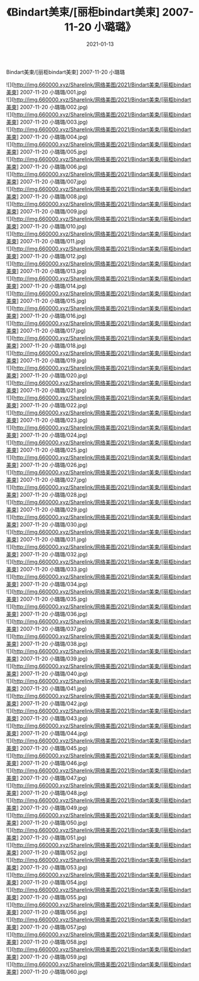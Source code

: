 ﻿---
layout: post
title:  《Bindart美束/[丽柜bindart美束] 2007-11-20 小璐璐》
date:   2021-01-13
img: http://img.660000.xyz/Sharelink/网络美图/2021/Bindart美束/[丽柜bindart美束] 2007-11-20 小璐璐/000.jpg
categories: [美女, 清纯, 唯美]
---

Bindart美束/[丽柜bindart美束] 2007-11-20 小璐璐

 ![](http://img.660000.xyz/Sharelink/网络美图/2021/Bindart美束/[丽柜bindart美束] 2007-11-20 小璐璐/001.jpg) <br>![](http://img.660000.xyz/Sharelink/网络美图/2021/Bindart美束/[丽柜bindart美束] 2007-11-20 小璐璐/002.jpg) <br>![](http://img.660000.xyz/Sharelink/网络美图/2021/Bindart美束/[丽柜bindart美束] 2007-11-20 小璐璐/003.jpg) <br>![](http://img.660000.xyz/Sharelink/网络美图/2021/Bindart美束/[丽柜bindart美束] 2007-11-20 小璐璐/004.jpg) <br>![](http://img.660000.xyz/Sharelink/网络美图/2021/Bindart美束/[丽柜bindart美束] 2007-11-20 小璐璐/005.jpg) <br>![](http://img.660000.xyz/Sharelink/网络美图/2021/Bindart美束/[丽柜bindart美束] 2007-11-20 小璐璐/006.jpg) <br>![](http://img.660000.xyz/Sharelink/网络美图/2021/Bindart美束/[丽柜bindart美束] 2007-11-20 小璐璐/007.jpg) <br>![](http://img.660000.xyz/Sharelink/网络美图/2021/Bindart美束/[丽柜bindart美束] 2007-11-20 小璐璐/008.jpg) <br>![](http://img.660000.xyz/Sharelink/网络美图/2021/Bindart美束/[丽柜bindart美束] 2007-11-20 小璐璐/009.jpg) <br>![](http://img.660000.xyz/Sharelink/网络美图/2021/Bindart美束/[丽柜bindart美束] 2007-11-20 小璐璐/010.jpg) <br>![](http://img.660000.xyz/Sharelink/网络美图/2021/Bindart美束/[丽柜bindart美束] 2007-11-20 小璐璐/011.jpg) <br>![](http://img.660000.xyz/Sharelink/网络美图/2021/Bindart美束/[丽柜bindart美束] 2007-11-20 小璐璐/012.jpg) <br>![](http://img.660000.xyz/Sharelink/网络美图/2021/Bindart美束/[丽柜bindart美束] 2007-11-20 小璐璐/013.jpg) <br>![](http://img.660000.xyz/Sharelink/网络美图/2021/Bindart美束/[丽柜bindart美束] 2007-11-20 小璐璐/014.jpg) <br>![](http://img.660000.xyz/Sharelink/网络美图/2021/Bindart美束/[丽柜bindart美束] 2007-11-20 小璐璐/015.jpg) <br>![](http://img.660000.xyz/Sharelink/网络美图/2021/Bindart美束/[丽柜bindart美束] 2007-11-20 小璐璐/016.jpg) <br>![](http://img.660000.xyz/Sharelink/网络美图/2021/Bindart美束/[丽柜bindart美束] 2007-11-20 小璐璐/017.jpg) <br>![](http://img.660000.xyz/Sharelink/网络美图/2021/Bindart美束/[丽柜bindart美束] 2007-11-20 小璐璐/018.jpg) <br>![](http://img.660000.xyz/Sharelink/网络美图/2021/Bindart美束/[丽柜bindart美束] 2007-11-20 小璐璐/019.jpg) <br>![](http://img.660000.xyz/Sharelink/网络美图/2021/Bindart美束/[丽柜bindart美束] 2007-11-20 小璐璐/020.jpg) <br>![](http://img.660000.xyz/Sharelink/网络美图/2021/Bindart美束/[丽柜bindart美束] 2007-11-20 小璐璐/021.jpg) <br>![](http://img.660000.xyz/Sharelink/网络美图/2021/Bindart美束/[丽柜bindart美束] 2007-11-20 小璐璐/022.jpg) <br>![](http://img.660000.xyz/Sharelink/网络美图/2021/Bindart美束/[丽柜bindart美束] 2007-11-20 小璐璐/023.jpg) <br>![](http://img.660000.xyz/Sharelink/网络美图/2021/Bindart美束/[丽柜bindart美束] 2007-11-20 小璐璐/024.jpg) <br>![](http://img.660000.xyz/Sharelink/网络美图/2021/Bindart美束/[丽柜bindart美束] 2007-11-20 小璐璐/025.jpg) <br>![](http://img.660000.xyz/Sharelink/网络美图/2021/Bindart美束/[丽柜bindart美束] 2007-11-20 小璐璐/026.jpg) <br>![](http://img.660000.xyz/Sharelink/网络美图/2021/Bindart美束/[丽柜bindart美束] 2007-11-20 小璐璐/027.jpg) <br>![](http://img.660000.xyz/Sharelink/网络美图/2021/Bindart美束/[丽柜bindart美束] 2007-11-20 小璐璐/028.jpg) <br>![](http://img.660000.xyz/Sharelink/网络美图/2021/Bindart美束/[丽柜bindart美束] 2007-11-20 小璐璐/029.jpg) <br>![](http://img.660000.xyz/Sharelink/网络美图/2021/Bindart美束/[丽柜bindart美束] 2007-11-20 小璐璐/030.jpg) <br>![](http://img.660000.xyz/Sharelink/网络美图/2021/Bindart美束/[丽柜bindart美束] 2007-11-20 小璐璐/031.jpg) <br>![](http://img.660000.xyz/Sharelink/网络美图/2021/Bindart美束/[丽柜bindart美束] 2007-11-20 小璐璐/032.jpg) <br>![](http://img.660000.xyz/Sharelink/网络美图/2021/Bindart美束/[丽柜bindart美束] 2007-11-20 小璐璐/033.jpg) <br>![](http://img.660000.xyz/Sharelink/网络美图/2021/Bindart美束/[丽柜bindart美束] 2007-11-20 小璐璐/034.jpg) <br>![](http://img.660000.xyz/Sharelink/网络美图/2021/Bindart美束/[丽柜bindart美束] 2007-11-20 小璐璐/035.jpg) <br>![](http://img.660000.xyz/Sharelink/网络美图/2021/Bindart美束/[丽柜bindart美束] 2007-11-20 小璐璐/036.jpg) <br>![](http://img.660000.xyz/Sharelink/网络美图/2021/Bindart美束/[丽柜bindart美束] 2007-11-20 小璐璐/037.jpg) <br>![](http://img.660000.xyz/Sharelink/网络美图/2021/Bindart美束/[丽柜bindart美束] 2007-11-20 小璐璐/038.jpg) <br>![](http://img.660000.xyz/Sharelink/网络美图/2021/Bindart美束/[丽柜bindart美束] 2007-11-20 小璐璐/039.jpg) <br>![](http://img.660000.xyz/Sharelink/网络美图/2021/Bindart美束/[丽柜bindart美束] 2007-11-20 小璐璐/040.jpg) <br>![](http://img.660000.xyz/Sharelink/网络美图/2021/Bindart美束/[丽柜bindart美束] 2007-11-20 小璐璐/041.jpg) <br>![](http://img.660000.xyz/Sharelink/网络美图/2021/Bindart美束/[丽柜bindart美束] 2007-11-20 小璐璐/042.jpg) <br>![](http://img.660000.xyz/Sharelink/网络美图/2021/Bindart美束/[丽柜bindart美束] 2007-11-20 小璐璐/043.jpg) <br>![](http://img.660000.xyz/Sharelink/网络美图/2021/Bindart美束/[丽柜bindart美束] 2007-11-20 小璐璐/044.jpg) <br>![](http://img.660000.xyz/Sharelink/网络美图/2021/Bindart美束/[丽柜bindart美束] 2007-11-20 小璐璐/045.jpg) <br>![](http://img.660000.xyz/Sharelink/网络美图/2021/Bindart美束/[丽柜bindart美束] 2007-11-20 小璐璐/046.jpg) <br>![](http://img.660000.xyz/Sharelink/网络美图/2021/Bindart美束/[丽柜bindart美束] 2007-11-20 小璐璐/047.jpg) <br>![](http://img.660000.xyz/Sharelink/网络美图/2021/Bindart美束/[丽柜bindart美束] 2007-11-20 小璐璐/048.jpg) <br>![](http://img.660000.xyz/Sharelink/网络美图/2021/Bindart美束/[丽柜bindart美束] 2007-11-20 小璐璐/049.jpg) <br>![](http://img.660000.xyz/Sharelink/网络美图/2021/Bindart美束/[丽柜bindart美束] 2007-11-20 小璐璐/050.jpg) <br>![](http://img.660000.xyz/Sharelink/网络美图/2021/Bindart美束/[丽柜bindart美束] 2007-11-20 小璐璐/051.jpg) <br>![](http://img.660000.xyz/Sharelink/网络美图/2021/Bindart美束/[丽柜bindart美束] 2007-11-20 小璐璐/052.jpg) <br>![](http://img.660000.xyz/Sharelink/网络美图/2021/Bindart美束/[丽柜bindart美束] 2007-11-20 小璐璐/053.jpg) <br>![](http://img.660000.xyz/Sharelink/网络美图/2021/Bindart美束/[丽柜bindart美束] 2007-11-20 小璐璐/054.jpg) <br>![](http://img.660000.xyz/Sharelink/网络美图/2021/Bindart美束/[丽柜bindart美束] 2007-11-20 小璐璐/055.jpg) <br>![](http://img.660000.xyz/Sharelink/网络美图/2021/Bindart美束/[丽柜bindart美束] 2007-11-20 小璐璐/056.jpg) <br>![](http://img.660000.xyz/Sharelink/网络美图/2021/Bindart美束/[丽柜bindart美束] 2007-11-20 小璐璐/057.jpg) <br>![](http://img.660000.xyz/Sharelink/网络美图/2021/Bindart美束/[丽柜bindart美束] 2007-11-20 小璐璐/058.jpg) <br>![](http://img.660000.xyz/Sharelink/网络美图/2021/Bindart美束/[丽柜bindart美束] 2007-11-20 小璐璐/059.jpg) <br>![](http://img.660000.xyz/Sharelink/网络美图/2021/Bindart美束/[丽柜bindart美束] 2007-11-20 小璐璐/060.jpg) <br>